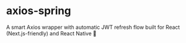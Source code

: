 # axios-spring

A smart Axios wrapper with automatic JWT refresh flow built for React (Next.js-friendly) and React Native 🌱
